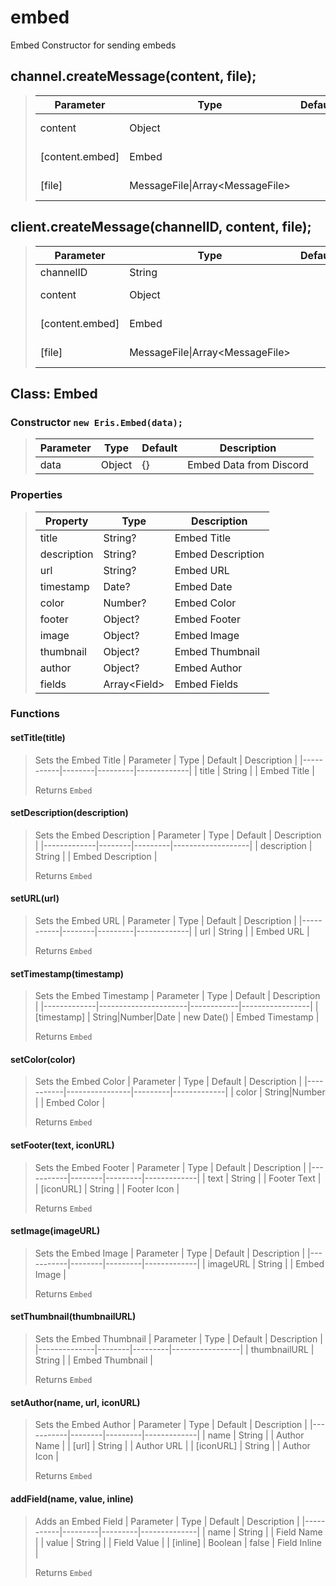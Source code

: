
# embed
Embed Constructor for sending embeds

## channel.createMessage(content, file);
> | Parameter       | Type                             | Default | Description  |
> |-----------------|----------------------------------|---------|--------------|
> | content         | Object                           |         | Message data |
> | [content.embed] | Embed                            |         | Embed class  |
> | [file]          | MessageFile\|Array\<MessageFile> |         | Message File |

## client.createMessage(channelID, content, file);
> | Parameter       | Type                             | Default | Description  |
> |-----------------|----------------------------------|---------|--------------|
> | channelID       | String                           |         | Channel ID   |
> | content         | Object                           |         | Message data |
> | [content.embed] | Embed                            |         | Embed class  |
> | [file]          | MessageFile\|Array\<MessageFile> |         | Message File |

## Class: Embed
### Constructor `new Eris.Embed(data);`
> | Parameter | Type   | Default | Description             |
> |-----------|--------|---------|-------------------------|
> | data      | Object | {}      | Embed Data from Discord |

### Properties
> | Property    | Type          | Description       |
> |-------------|---------------|-------------------|
> | title       | String?       | Embed Title       |
> | description | String?       | Embed Description |
> | url         | String?       | Embed URL         |
> | timestamp   | Date?         | Embed Date        |
> | color       | Number?       | Embed Color       |
> | footer      | Object?       | Embed Footer      |
> | image       | Object?       | Embed Image       |
> | thumbnail   | Object?       | Embed Thumbnail   |
> | author      | Object?       | Embed Author      |
> | fields      | Array\<Field> | Embed Fields      |

### Functions
#### setTitle(title)
> Sets the Embed Title
> | Parameter | Type   | Default | Description |
> |-----------|--------|---------|-------------|
> | title     | String |         | Embed Title |
>
> Returns `Embed`

#### setDescription(description)
> Sets the Embed Description
> | Parameter   | Type   | Default | Description       |
> |-------------|--------|---------|-------------------|
> | description | String |         | Embed Description |
>
> Returns `Embed`

#### setURL(url)
> Sets the Embed URL
> | Parameter | Type   | Default | Description |
> |-----------|--------|---------|-------------|
> | url       | String |         | Embed URL   |
>
> Returns `Embed`

#### setTimestamp(timestamp)
> Sets the Embed Timestamp
> | Parameter   | Type                 | Default    | Description     |
> |-------------|----------------------|------------|-----------------|
> | [timestamp] | String\|Number\|Date | new Date() | Embed Timestamp |
>
> Returns `Embed`

#### setColor(color)
> Sets the Embed Color
> | Parameter | Type           | Default | Description |
> |-----------|----------------|---------|-------------|
> | color     | String\|Number |         | Embed Color |
>
> Returns `Embed`

#### setFooter(text, iconURL)
> Sets the Embed Footer
> | Parameter | Type   | Default | Description |
> |-----------|--------|---------|-------------|
> | text      | String |         | Footer Text |
> | [iconURL] | String |         | Footer Icon |
>
> Returns `Embed`

#### setImage(imageURL)
> Sets the Embed Image
> | Parameter | Type   | Default | Description |
> |-----------|--------|---------|-------------|
> | imageURL  | String |         | Embed Image |
>
> Returns `Embed`

#### setThumbnail(thumbnailURL)
> Sets the Embed Thumbnail
> | Parameter    | Type   | Default | Description     |
> |--------------|--------|---------|-----------------|
> | thumbnailURL | String |         | Embed Thumbnail |
>
> Returns `Embed`

#### setAuthor(name, url, iconURL)
> Sets the Embed Author
> | Parameter | Type   | Default | Description |
> |-----------|--------|---------|-------------|
> | name      | String |         | Author Name |
> | [url]     | String |         | Author URL  |
> | [iconURL] | String |         | Author Icon |
>
> Returns `Embed`

#### addField(name, value, inline)
> Adds an Embed Field
> | Parameter | Type    | Default | Description  |
> |-----------|---------|---------|--------------|
> | name      | String  |         | Field Name   |
> | value     | String  |         | Field Value  |
> | [inline]  | Boolean | false   | Field Inline |
>
> Returns `Embed`

